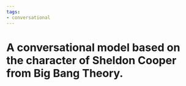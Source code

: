 ```yaml
---
tags:
- conversational
---
```


# A conversational model based on the character of Sheldon Cooper from Big Bang Theory.
